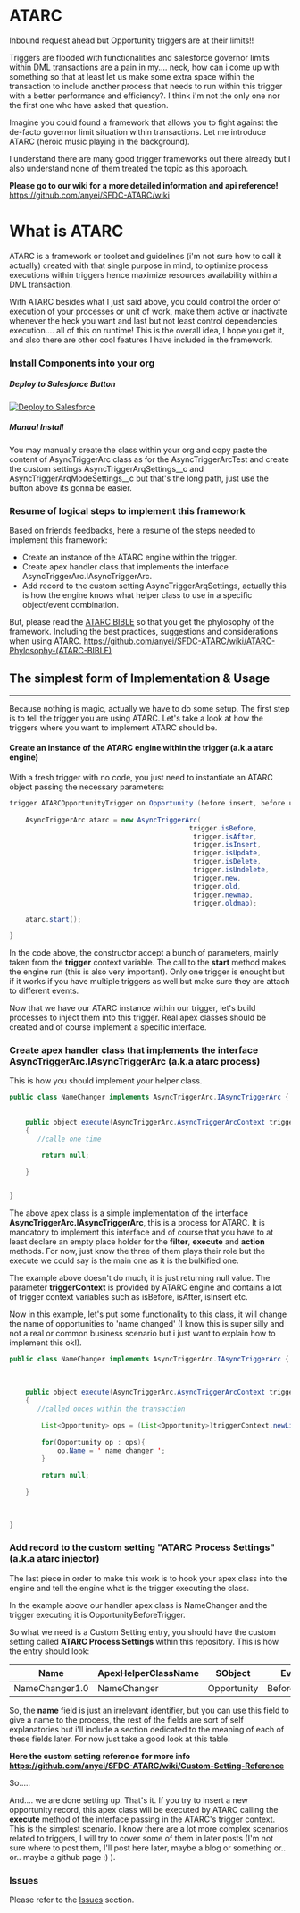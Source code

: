 # ATARC

Inbound request ahead but Opportunity triggers are at their limits!! 

Triggers are flooded with functionalities and salesforce governor limits within DML transactions are a pain in my.... neck, how can i come up with something so that at least let us make some extra space within the transaction to include another process that needs to run within this trigger with a better performance and efficiency?. I think i'm not the only one nor the first one who have asked that question.

Imagine you could found a framework that allows you to fight against the de-facto governor limit situation within transactions. Let me introduce ATARC (heroic music playing in the background). 

I understand there are many good trigger frameworks out there already but I also understand none of them treated the topic as this approach. 

**Please go to our wiki for a more detailed information and api reference!** https://github.com/anyei/SFDC-ATARC/wiki

# What is ATARC

ATARC is a framework or toolset and guidelines (i'm not sure how to call it actually) created with that single purpose in mind, to optimize process executions within triggers hence maximize resources availability within a DML transaction.

With ATARC besides what I just said above, you could control the order of execution of your processes or unit of work, make them active or inactivate whenever the heck you want and last but not least control dependencies execution.... all of this on runtime! This is the overall idea, I hope you get it, and also there are other cool features I have included in the framework.

### Install Components into your org

##### Deploy to Salesforce Button

<a href="https://githubsfdeploy.herokuapp.com?owner=anyei&repo=SFDC-ATARC">
  <img alt="Deploy to Salesforce"
       src="https://raw.githubusercontent.com/afawcett/githubsfdeploy/master/src/main/webapp/resources/img/deploy.png">
</a>

##### Manual Install

You may manually create the class within your org and copy paste the content of AsyncTriggerArc class as for the AsyncTriggerArcTest and create the custom settings AsyncTriggerArqSettings__c and AsyncTriggerArqModeSettings__c but that's the long path, just use the button above its gonna be easier. 

### Resume of logical steps to implement this framework

Based on friends feedbacks, here a resume of the steps needed to implement this framework:

* Create an instance of the ATARC engine within the trigger.
* Create apex handler class that implements the interface AsyncTriggerArc.IAsyncTriggerArc.
* Add record to the custom setting AsyncTriggerArqSettings, actually this is how the engine knows what helper class to use in a specific object/event combination.

But, please read the <a href="https://github.com/anyei/SFDC-ATARC/wiki/ATARC-Phylosophy-(ATARC-BIBLE)">ATARC BIBLE</a> so that you get the phylosophy of the framework. Including the best practices, suggestions and considerations when using ATARC. https://github.com/anyei/SFDC-ATARC/wiki/ATARC-Phylosophy-(ATARC-BIBLE)



## The simplest form of Implementation & Usage
_____
Because nothing is magic, actually we have to do some setup. The first step is to tell the trigger you are using ATARC.
Let's take a look at how the triggers where you want to implement ATARC should be.

####  Create an instance of the ATARC engine within the trigger (a.k.a atarc engine)

With a fresh trigger with no code, you just need to instantiate an ATARC object passing the necessary parameters:

```java
trigger ATARCOpportunityTrigger on Opportunity (before insert, before update, before delete, after insert, after update, after delete, after undelete) {
    
    AsyncTriggerArc atarc = new AsyncTriggerArc(
                                             trigger.isBefore, 
                                              trigger.isAfter, 
                                              trigger.isInsert, 
                                              trigger.isUpdate, 
                                              trigger.isDelete,
                                              trigger.isUndelete,
                                              trigger.new,
                                              trigger.old,
                                              trigger.newmap, 
                                              trigger.oldmap);
    
    atarc.start();

}
```

In the code above, the constructor accept a bunch of parameters, mainly taken from the **trigger** context variable. The call to the **start** method makes the engine run (this is also very important). Only one trigger is enought but if it works if you have multiple triggers as well but make sure they are attach to different events.

Now that we have our ATARC instance within our trigger, let's build processes to inject them into this trigger. Real apex classes should be created and of course implement a specific interface.

### Create apex handler class that implements the interface AsyncTriggerArc.IAsyncTriggerArc (a.k.a atarc process)

This is how you should implement your helper class.

```java
public class NameChanger implements AsyncTriggerArc.IAsyncTriggerArc {    
  
    
    public object execute(AsyncTriggerArc.AsyncTriggerArcContext triggerContext)
    {  
       //calle one time 
        
        return null;
        
    }


}

```

The above apex class is a simple implementation of the interface **AsyncTriggerArc.IAsyncTriggerArc**, this is a process for ATARC. It is mandatory to implement this interface and of course that you have to at least declare an empty place holder for the **filter**, **execute** and **action** methods. For now, just know the three of them plays their role but the execute we could say is the main one as it is the bulkified one. 

The example above doesn't do much, it is just returning null value. The parameter **triggerContext** is provided by ATARC engine and contains a lot of trigger context variables such as isBefore, isAfter, isInsert etc.

Now in this example, let's put some functionality to this class, it will change the name of opportunities to 'name changed' (I know this is super silly and not a real or common business scenario but i just want to explain how to implement this ok!).

```java
public class NameChanger implements AsyncTriggerArc.IAsyncTriggerArc {
    
  
    
    public object execute(AsyncTriggerArc.AsyncTriggerArcContext triggerContext)
    {  
       //called onces within the transaction
        
        List<Opportunity> ops = (List<Opportunity>)triggerContext.newList;
        
        for(Opportunity op : ops){
            op.Name = ' name changer ';
        }
        
        return null;
        
    }
    
  

}
```

### Add record to the custom setting "ATARC Process Settings" (a.k.a atarc injector)

The last piece in order to make this work is to hook your apex class into the engine and tell the engine what is the trigger executing the class.

In the example above our handler apex class is NameChanger and the trigger executing it is OpportunityBeforeTrigger. 

So what we need is a Custom Setting entry, you should have the custom setting called **ATARC Process Settings** within this repository. This is how the entry should look:

| Name                      | ApexHelperClassName | SObject     | Event        | IsActive | IsAsync | Order | DependsOnSuccess | DependsOnError | Debug | DebugLevel | breakIfError | pattern |
|---------------------------|---------------------|-------------|--------------|----------|---------|-------|------------------|----------------|-------|------------|--------------|---------|
| NameChanger1.0            | NameChanger         | Opportunity | BeforeInsert | true     | false   | 1     |                  |                | true  | DEBUG      | false        | EXECUTE |

So, the **name** field is just an irrelevant identifier, but you can use this field to give a name to the process, the rest of the fields are sort of self explanatories but i'll include a section dedicated to the meaning of each of these fields later. For now just take a good look at this table.

**Here the custom setting reference for more info https://github.com/anyei/SFDC-ATARC/wiki/Custom-Setting-Reference**

So.....

And.... we are done setting up. That's it. If you try to insert a new opportunity record, this apex class will be executed by ATARC calling the **execute** method of the interface passing in the ATARC's trigger context. This is the simplest scenario. I know there are a lot more complex scenarios related to triggers, I will try to cover some of them in later posts (I'm not sure where to post them, I'll post here later, maybe a blog or something or.. or.. maybe a github page :) ). 


### Issues
Please refer to the <a href="https://github.com/anyei/SFDC-ATARC/issues">Issues</a> section.




